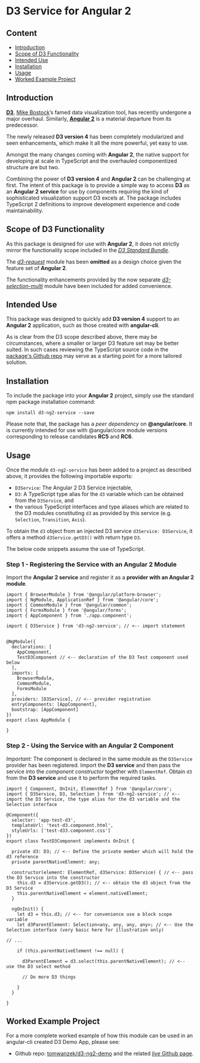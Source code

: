 # D3 Service for Angular 2

## Content

* [Introduction](#introduction)
* [Scope of D3 Functionality](#scope-of-d3-functionality)
* [Intended Use](#intended-use)
* [Installation](#installation)
* [Usage](#usage)
* [Worked Example Project](#worked-example-project)

## Introduction

[**D3**](https://github.com/d3/d3), [Mike Bostock](https://github.com/mbostock)’s famed data visualization tool, has recently undergone a major overhaul. Similarly, [**Angular 2**](https://github.com/angular/angular) is a material departure from its predecessor.

The newly released **D3 version 4** has been completely modularized and seen enhancements, which make it all the more powerful, yet easy to use.

Amongst the many changes coming with **Angular 2**, the native support for developing at scale in TypeScript and the overhauled componentized structure are but two.

Combining the power of **D3 version 4** and **Angular 2** can be challenging at first. The intent of this package is to provide a simple way to access **D3** as an **Angular 2 service** for use by components requiring the kind of sophisticated visualization support D3 excels at.
The package includes TypeScript 2 definitions to improve development experience and code maintainability.

## Scope of D3 Functionality

As this package is designed for use with **Angular 2**, it does not strictly mirror the functionality scope included in the [_D3 Standard Bundle_](https://github.com/d3/d3).

The [_d3-request_](https://github.com/d3/d3-request) module has been **omitted** as a design choice given the feature set of **Angular 2**.

The functionality enhancements provided by the now separate [_d3-selection-multi_](https://github.com/d3/d3-selection-multi) module have been included for added convenience.

## Intended Use

This package was designed to quickly add **D3 version 4** support to an **Angular 2** application, such as those created with **angular-cli**.

As is clear from the D3 scope described above, there may be circumstances, where a smaller or larger D3 feature set may be better suited.
In such cases reviewing the TypeScript source code in the [package's Github repo](https://github.com/tomwanzek/d3-ng2-service) may serve as a starting point for a more tailored solution.

## Installation

To include the package into your **Angular 2** project, simply use the standard npm package installation command:

```
npm install d3-ng2-service --save
```

Please note that, the package has a _peer dependency_ on **@angular/core**. It is currently intended for use with @angular/core module versions corresponding to release candidates **RC5** and **RC6**.

## Usage

Once the module `d3-ng2-service` has been added to a project as described above, it provides the following importable exports:

* `D3Service`: The Angular 2 D3 Service injectable,
* `D3`: A TypeScript type alias for the `d3` variable which can be obtained from the `D3Service`, and
* the various TypeScript interfaces and type aliases which are related to the D3 modules constituting `d3` as provided by this service (e.g. `Selection`, `Transition`, `Axis`). 

To obtain the `d3` object from an injected D3 service `d3Service: D3Service`, it offers a method `d3Service.getD3()` with return type `D3`. 

The below code snippets assume the use of TypeScript.

### Step 1 - Registering the Service with an Angular 2 Module

Import the **Angular 2 service** and register it as a **provider with an Angular 2 module**.

```
import { BrowserModule } from '@angular/platform-browser';
import { NgModule, ApplicationRef } from '@angular/core';
import { CommonModule } from '@angular/common';
import { FormsModule } from '@angular/forms';
import { AppComponent } from './app.component';

import { D3Service } from 'd3-ng2-service'; // <-- import statement


@NgModule({
  declarations: [
    AppComponent,
    TestD3Component // <-- declaration of the D3 Test component used below
  ],
  imports: [
    BrowserModule,
    CommonModule,
    FormsModule
  ],
  providers: [D3Service], // <-- provider registration
  entryComponents: [AppComponent],
  bootstrap: [AppComponent]
})
export class AppModule {

}
```

### Step 2 - Using the Service with an Angular 2 Component

_Important:_ The component is declared in the same module as the `D3Service` provider has been registered.
Import the **D3 service** and then pass the service into the _component constructor_ together with `ElementRef`. Obtain `d3` from the **D3 service** and use it to perform the required tasks.

```
import { Component, OnInit, ElementRef } from '@angular/core';
import { D3Service, D3, Selection } from 'd3-ng2-service'; // <-- import the D3 Service, the type alias for the d3 variable and the Selection interface

@Component({
  selector: 'app-test-d3',
  templateUrl: 'test-d3.component.html',
  styleUrls: ['test-d33.component.css']
})
export class TestD3Component implements OnInit {

  private d3: D3; // <-- Define the private member which will hold the d3 reference
  private parentNativeElement: any;

  constructor(element: ElementRef, d3Service: D3Service) { // <-- pass the D3 Service into the constructor
    this.d3 = d3Service.getD3(); // <-- obtain the d3 object from the D3 Service
    this.parentNativeElement = element.nativeElement;
  }

  ngOnInit() {
    let d3 = this.d3; // <-- for convenience use a block scope variable
    let d3ParentElement: Selection<any, any, any, any>; // <-- Use the Selection interface (very basic here for illustration only)

// ...

    if (this.parentNativeElement !== null) {

      d3ParentElement = d3.select(this.parentNativeElement); // <-- use the D3 select method 

      // Do more D3 things 

    }
  }

}
```

## Worked Example Project

For a more complete worked example of how this module can be used in an angular-cli created D3 Demo App, please see: 
* Github repo: [tomwanzek/d3-ng2-demo](https://github.com/tomwanzek/d3-ng2-demo) and the related [_live_ Github page](https://tomwanzek.github.io/d3-ng2-demo/).
